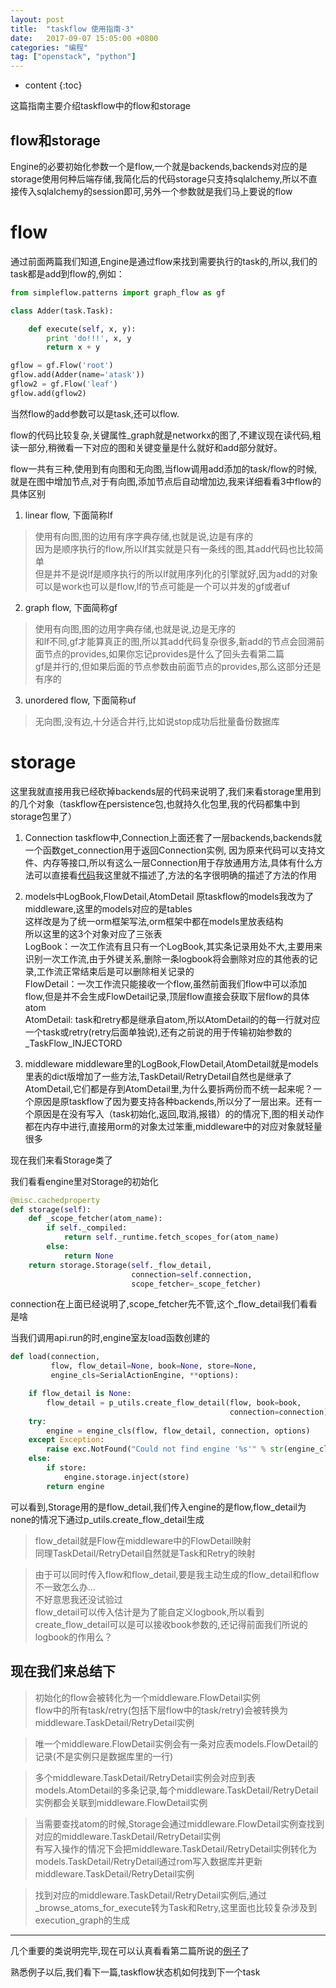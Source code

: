 ```yaml
---
layout: post
title:  "taskflow 使用指南-3"
date:   2017-09-07 15:05:00 +0800
categories: "编程"
tag: ["openstack", "python"]
---
```


* content
{:toc}


这篇指南主要介绍taskflow中的flow和storage


## flow和storage

Engine的必要初始化参数一个是flow,一个就是backends,backends对应的是storage使用何种后端存储,我简化后的代码storage只支持sqlalchemy,所以不直接传入sqlalchemy的session即可,另外一个参数就是我们马上要说的flow

# flow

通过前面两篇我们知道,Engine是通过flow来找到需要执行的task的,所以,我们的task都是add到flow的,例如：

```python
from simpleflow.patterns import graph_flow as gf

class Adder(task.Task):

    def execute(self, x, y):
        print 'do!!!', x, y
        return x + y

gflow = gf.Flow('root')
gflow.add(Adder(name='atask'))
gflow2 = gf.Flow('leaf')
gflow.add(gflow2)
```

当然flow的add参数可以是task,还可以flow.

flow的代码比较复杂,关键属性_graph就是networkx的图了,不建议现在读代码,粗读一部分,稍微看一下对应的图和关键变量是什么就好和add部分就好。

flow一共有三种,使用到有向图和无向图,当flow调用add添加的task/flow的时候,就是在图中增加节点,对于有向图,添加节点后自动增加边,我来详细看看3中flow的具体区别

1. linear flow, 下面简称lf
>使用有向图,图的边用有序字典存储,也就是说,边是有序的  
因为是顺序执行的flow,所以lf其实就是只有一条线的图,其add代码也比较简单   
但是并不是说lf是顺序执行的所以lf就用序列化的引擎就好,因为add的对象可以是work也可以是flow,lf的节点可能是一个可以并发的gf或者uf

2. graph flow, 下面简称gf
>使用有向图,图的边用字典存储,也就是说,边是无序的  
和lf不同,gf才能算真正的图,所以其add代码复杂很多,新add的节点会回溯前面节点的provides,如果你忘记provides是什么了回头去看第二篇  
gf是并行的,但如果后面的节点参数由前面节点的provides,那么这部分还是有序的  

3. unordered flow, 下面简称uf
>无向图,没有边,十分适合并行,比如说stop成功后批量备份数据库


# storage

这里我就直接用我已经砍掉backends层的代码来说明了,我们来看storage里用到的几个对象（taskflow在persistence包,也就持久化包里,我的代码都集中到storage包里了）

1. Connection
    taskflow中,Connection上面还套了一层backends,backends就一个函数get_connection用于返回Connection实例, 因为原来代码可以支持文件、内存等接口,所以有这么一层Connection用于存放通用方法,具体有什么方法可以直接看[代码](https://github.com/lolizeppelin/simpleflow/blob/master/simpleflow/storage/impl.py)我这里就不描述了,方法的名字很明确的描述了方法的作用

2. models中LogBook,FlowDetail,AtomDetail
    原taskflow的models我改为了middleware,这里的models对应的是tables  
    这样改是为了统一orm框架写法,orm框架中都在models里放表结构  
    所以这里的这3个对象对应了三张表  
    LogBook：一次工作流有且只有一个LogBook,其实条记录用处不大,主要用来识别一次工作流,由于外键关系,删除一条logbook将会删除对应的其他表的记录,工作流正常结束后是可以删除相关记录的  
    FlowDetail：一次工作流只能接收一个flow,虽然前面我们flow中可以添加flow,但是并不会生成FlowDetail记录,顶层flow直接会获取下层flow的具体atom  
    AtomDetail: task和retry都是继承自atom,所以AtomDetail的的每一行就对应一个task或retry(retry后面单独说),还有之前说的用于传输初始参数的_TaskFlow_INJECTORD

3. middleware
    middleware里的LogBook,FlowDetail,AtomDetail就是models里表的dict版增加了一些方法,TaskDetail/RetryDetail自然也是继承了AtomDetail,它们都是存到AtomDetail里,为什么要拆两份而不统一起来呢？一个原因是原taskflow了因为要支持各种backends,所以分了一层出来。还有一个原因是在没有写入（task初始化,返回,取消,报错）的的情况下,图的相关动作都在内存中进行,直接用orm的对象太过笨重,middleware中的对应对象就轻量很多

现在我们来看Storage类了

我们看看engine里对Storage的初始化

```python
@misc.cachedproperty
def storage(self):
    def _scope_fetcher(atom_name):
        if self._compiled:
            return self._runtime.fetch_scopes_for(atom_name)
        else:
            return None
    return storage.Storage(self._flow_detail,
                           connection=self.connection,
                           scope_fetcher=_scope_fetcher)
```
connection在上面已经说明了,scope_fetcher先不管,这个_flow_detail我们看看是啥

当我们调用api.run的时,engine室友load函数创建的
```python
def load(connection,
         flow, flow_detail=None, book=None, store=None,
         engine_cls=SerialActionEngine, **options):

    if flow_detail is None:
        flow_detail = p_utils.create_flow_detail(flow, book=book,
                                                 connection=connection)
    try:
        engine = engine_cls(flow, flow_detail, connection, options)
    except Exception:
        raise exc.NotFound("Could not find engine '%s'" % str(engine_cls))
    else:
        if store:
            engine.storage.inject(store)
        return engine
```

可以看到,Storage用的是flow_detail,我们传入engine的是flow,flow_detail为none的情况下通过p_utils.create_flow_detail生成

>flow_detail就是Flow在middleware中的FlowDetail映射    
同理TaskDetail/RetryDetail自然就是Task和Retry的映射

>由于可以同时传入flow和flow_detail,要是我主动生成的flow_detail和flow不一致怎么办...    
不好意思我还没试验过  
flow_detail可以传入估计是为了能自定义logbook,所以看到create_flow_detail可以是可以接收book参数的,还记得前面我们所说的logbook的作用么？


## 现在我们来总结下

>初始化的flow会被转化为一个middleware.FlowDetail实例  
flow中的所有task/retry(包括下层flow中的task/retry)会被转换为middleware.TaskDetail/RetryDetail实例

>唯一个middleware.FlowDetail实例会有一条对应表models.FlowDetail的记录(不是实例只是数据库里的一行)

>多个middleware.TaskDetail/RetryDetail实例会对应到表models.AtomDetail的多条记录,每个middleware.TaskDetail/RetryDetail实例都会关联到middleware.FlowDetail实例

>当需要查找atom的时候,Storage会通过middleware.FlowDetail实例查找到对应的middleware.TaskDetail/RetryDetail实例  
有写入操作的情况下会把middleware.TaskDetail/RetryDetail实例转化为models.TaskDetail/RetryDetail通过rom写入数据库并更新middleware.TaskDetail/RetryDetail实例

>找到对应的middleware.TaskDetail/RetryDetail实例后,通过_browse_atoms_for_execute转为Task和Retry,这里面也比较复杂涉及到execution_graph的生成

---

几个重要的类说明完毕,现在可以认真看看第二篇所说的[例子](https://github.com/lolizeppelin/simpleflow/blob/master/doc/examples/graph_flow.py)了

熟悉例子以后,我们看下一篇,taskflow状态机如何找到下一个task
